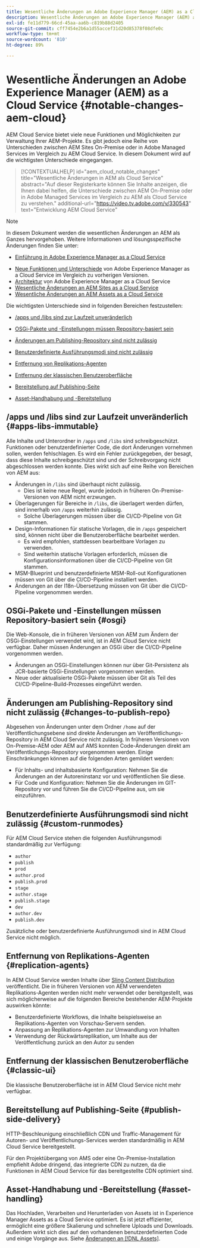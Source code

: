 ```yaml
---
title: Wesentliche Änderungen an Adobe Experience Manager (AEM) as a Cloud Service
description: Wesentliche Änderungen an Adobe Experience Manager (AEM) as a Cloud Service
exl-id: fe11d779-66cd-45aa-aa6b-c819b88d2405
source-git-commit: cff7454e2b6a1d55accef31d20d85378f08dfe0c
workflow-type: tm+mt
source-wordcount: '810'
ht-degree: 89%

---
```


# Wesentliche Änderungen an Adobe Experience Manager (AEM) as a Cloud Service {#notable-changes-aem-cloud}

AEM Cloud Service bietet viele neue Funktionen und Möglichkeiten zur Verwaltung Ihrer AEM-Projekte. Es gibt jedoch eine Reihe von Unterschieden zwischen AEM Sites On-Premise oder in Adobe Managed Services im Vergleich zu AEM Cloud Service. In diesem Dokument wird auf die wichtigsten Unterschiede eingegangen.

>[!CONTEXTUALHELP]
>id="aem_cloud_notable_changes"
>title="Wesentliche Änderungen in AEM als Cloud Service"
>abstract="Auf dieser Registerkarte können Sie Inhalte anzeigen, die Ihnen dabei helfen, die Unterschiede zwischen AEM On-Premise oder in Adobe Managed Services im Vergleich zu AEM als Cloud Service zu verstehen."
>additional-url="https://video.tv.adobe.com/v/330543" text="Entwicklung AEM Cloud Service"


>[!NOTE]
>In diesem Dokument werden die wesentlichen Änderungen an AEM als Ganzes hervorgehoben. Weitere Informationen und lösungsspezifische Änderungen finden Sie unter:
>
>* [Einführung in Adobe Experience Manager as a Cloud Service](/help/overview/introduction.md)
* [Neue Funktionen und Unterschiede](/help/overview/what-is-new-and-different.md) von Adobe Experience Manager as a Cloud Service im Vergleich zu vorherigen Versionen.
* [Architektur](/help/core-concepts/architecture.md) von Adobe Experience Manager as a Cloud Service
* [Wesentliche Änderungen an AEM Sites as a Cloud Service](/help/sites-cloud/sites-cloud-changes.md)
* [Wesentliche Änderungen an AEM Assets as a Cloud Service](/help/assets/assets-cloud-changes.md)


Die wichtigsten Unterschiede sind in folgenden Bereichen festzustellen:

* [/apps und /libs sind zur Laufzeit unveränderlich](#apps-libs-immutable)

* [OSGi-Pakete und -Einstellungen müssen Repository-basiert sein](#osgi)

* [Änderungen am Publishing-Repository sind nicht zulässig](#changes-to-publish-repo)

* [Benutzerdefinierte Ausführungsmodi sind nicht zulässig](#custom-runmodes)

* [Entfernung von Replikations-Agenten](#replication-agents)

* [Entfernung der klassischen Benutzeroberfläche](#classic-ui)

* [Bereitstellung auf Publishing-Seite](#publish-side-delivery)

* [Asset-Handhabung und -Bereitstellung](#asset-handling)

## /apps und /libs sind zur Laufzeit unveränderlich {#apps-libs-immutable}

Alle Inhalte und Unterordner in `/apps` und `/libs` sind schreibgeschützt. Funktionen oder benutzerdefinierter Code, die dort Änderungen vornehmen sollen, werden fehlschlagen. Es wird ein Fehler zurückgegeben, der besagt, dass diese Inhalte schreibgeschützt sind und der Schreibvorgang nicht abgeschlossen werden konnte. Dies wirkt sich auf eine Reihe von Bereichen von AEM aus:

* Änderungen in `/libs` sind überhaupt nicht zulässig.
   * Dies ist keine neue Regel, wurde jedoch in früheren On-Premise-Versionen von AEM nicht erzwungen.
* Überlagerungen für Bereiche in `/libs`, die überlagert werden dürfen, sind innerhalb von `/apps` weiterhin zulässig.
   * Solche Überlagerungen müssen über die CI/CD-Pipeline von Git stammen.
* Design-Informationen für statische Vorlagen, die in `/apps` gespeichert sind, können nicht über die Benutzeroberfläche bearbeitet werden.
   * Es wird empfohlen, stattdessen bearbeitbare Vorlagen zu verwenden.
   * Sind weiterhin statische Vorlagen erforderlich, müssen die Konfigurationsinformationen über die CI/CD-Pipeline von Git stammen.
* MSM-Blueprint und benutzerdefinierte MSM-Roll-out Konfigurationen müssen von Git über die CI/CD-Pipeline installiert werden.
* Änderungen an der I18n-Übersetzung müssen von Git über die CI/CD-Pipeline vorgenommen werden.

## OSGi-Pakete und -Einstellungen müssen Repository-basiert sein {#osgi}

Die Web-Konsole, die in früheren Versionen von AEM zum Ändern der OSGi-Einstellungen verwendet wird, ist in AEM Cloud Service nicht verfügbar. Daher müssen Änderungen an OSGi über die CI/CD-Pipeline vorgenommen werden.

* Änderungen an OSGi-Einstellungen können nur über Git-Persistenz als JCR-basierte OSGi-Einstellungen vorgenommen werden.
* Neue oder aktualisierte OSGi-Pakete müssen über Git als Teil des CI/CD-Pipeline-Build-Prozesses eingeführt werden.

## Änderungen am Publishing-Repository sind nicht zulässig {#changes-to-publish-repo}

Abgesehen von Änderungen unter dem Ordner `/home` auf der Veröffentlichungsebene sind direkte Änderungen am Veröffentlichungs-Repository in AEM Cloud Service nicht zulässig. In früheren Versionen von On-Premise-AEM oder AEM auf AMS konnten Code-Änderungen direkt am Veröffentlichungs-Repository vorgenommen werden. Einige Einschränkungen können auf die folgenden Arten gemildert werden:

* Für Inhalts- und inhaltsbasierte Konfiguration: Nehmen Sie die Änderungen an der Autoreninstanz vor und veröffentlichen Sie diese.
* Für Code und Konfiguration: Nehmen Sie die Änderungen im GIT-Repository vor und führen Sie die CI/CD-Pipeline aus, um sie einzuführen.

## Benutzerdefinierte Ausführungsmodi sind nicht zulässig {#custom-runmodes}

Für AEM Cloud Service stehen die folgenden Ausführungsmodi standardmäßig zur Verfügung:

* `author`
* `publish`
* `prod`
* `author.prod`
* `publish.prod`
* `stage`
* `author.stage`
* `publish.stage`
* `dev`
* `author.dev`
* `publish.dev`

Zusätzliche oder benutzerdefinierte Ausführungsmodi sind in AEM Cloud Service nicht möglich.

## Entfernung von Replikations-Agenten {#replication-agents}

In AEM Cloud Service werden Inhalte über [Sling Content Distribution](https://sling.apache.org/documentation/bundles/content-distribution.html) veröffentlicht. Die in früheren Versionen von AEM verwendeten Replikations-Agenten werden nicht mehr verwendet oder bereitgestellt, was sich möglicherweise auf die folgenden Bereiche bestehender AEM-Projekte auswirken könnte:

* Benutzerdefinierte Workflows, die Inhalte beispielsweise an Replikations-Agenten von Vorschau-Servern senden.
* Anpassung an Replikations-Agenten zur Umwandlung von Inhalten
* Verwendung der Rückwärtsreplikation, um Inhalte aus der Veröffentlichung zurück an den Autor zu senden

## Entfernung der klassischen Benutzeroberfläche {#classic-ui}

Die klassische Benutzeroberfläche ist in AEM Cloud Service nicht mehr verfügbar.

## Bereitstellung auf Publishing-Seite {#publish-side-delivery}

HTTP-Beschleunigung einschließlich CDN und Traffic-Management für Autoren- und Veröffentlichungs-Services werden standardmäßig in AEM Cloud Service bereitgestellt.

Für den Projektübergang von AMS oder eine On-Premise-Installation empfiehlt Adobe dringend, das integrierte CDN zu nutzen, da die Funktionen in AEM Cloud Service für das bereitgestellte CDN optimiert sind.

## Asset-Handhabung und -Bereitstellung {#asset-handling}

Das Hochladen, Verarbeiten und Herunterladen von Assets ist in Experience Manager Assets as a Cloud Service optimiert. Es ist jetzt effizienter, ermöglicht eine größere Skalierung und schnellere Uploads und Downloads. Außerdem wirkt sich dies auf den vorhandenen benutzerdefinierten Code und einige Vorgänge aus. Siehe [Änderungen an  [!DNL Assets]](/help/assets/assets-cloud-changes.md).
